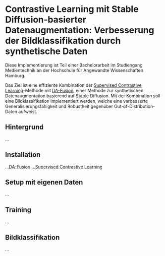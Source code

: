 # Contrastive Learning mit Stable Diffusion-basierter Datenaugmentation: Verbesserung der Bildklassifikation durch synthetische Daten

Diese Implementierung ist Teil einer Bachelorarbeit im Studiengang Medientechnik an der Hochschule für Angewandte Wissenschaften Hamburg.

Das Ziel ist eine effiziente Kombination der [Supervised Contrastive Learning](https://arxiv.org/abs/2004.11362)-Methode mit [DA-Fusion](https://arxiv.org/abs/2302.07944), einer Methode zur synthetischen Datenaugmentation basierend auf Stable Diffusion. Mit der Kombination soll eine Bildklassifikation implementiert werden, welche eine verbesserte Generalisierungsfähigkeit und Robustheit gegenüber Out-of-Distribution-Daten aufweist.

## Hintergrund

...

## Installation

...[DA-Fusion](da-fusion/README.md)
...[Supervised Contrastive Learning](sup-contrast-fusion/README.md)

## Setup mit eigenen Daten

...

## Training

...

## Bildklassifikation

...
